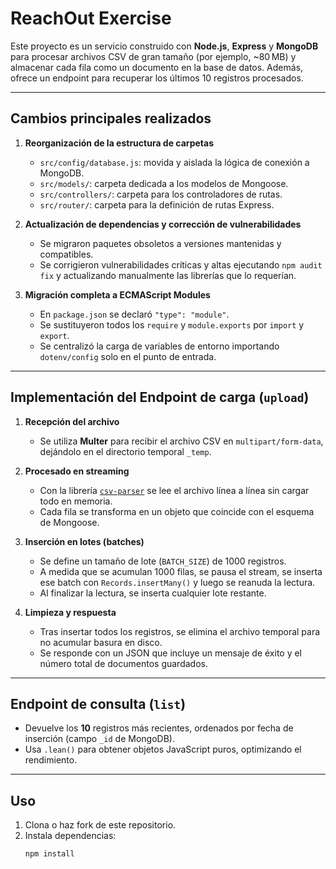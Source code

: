 # ReachOut Exercise

Este proyecto es un servicio construido con **Node.js**, **Express** y **MongoDB** para procesar archivos CSV de gran tamaño (por ejemplo, ~80 MB) y almacenar cada fila como un documento en la base de datos. Además, ofrece un endpoint para recuperar los últimos 10 registros procesados.

---

## Cambios principales realizados

1. **Reorganización de la estructura de carpetas**  
   - `src/config/database.js`: movida y aislada la lógica de conexión a MongoDB.  
   - `src/models/`: carpeta dedicada a los modelos de Mongoose.  
   - `src/controllers/`: carpeta para los controladores de rutas.  
   - `src/router/`: carpeta para la definición de rutas Express.

2. **Actualización de dependencias y corrección de vulnerabilidades**  
   - Se migraron paquetes obsoletos a versiones mantenidas y compatibles.  
   - Se corrigieron vulnerabilidades críticas y altas ejecutando `npm audit fix` y actualizando manualmente las librerías que lo requerían.

3. **Migración completa a ECMAScript Modules**  
   - En `package.json` se declaró `"type": "module"`.  
   - Se sustituyeron todos los `require` y `module.exports` por `import` y `export`.  
   - Se centralizó la carga de variables de entorno importando `dotenv/config` solo en el punto de entrada.

---

## Implementación del Endpoint de carga (`upload`)

1. **Recepción del archivo**  
   - Se utiliza **Multer** para recibir el archivo CSV en `multipart/form-data`, dejándolo en el directorio temporal `_temp`.

2. **Procesado en streaming**  
   - Con la librería [`csv-parser`](https://www.npmjs.com/package/csv-parser) se lee el archivo línea a línea sin cargar todo en memoria.
   - Cada fila se transforma en un objeto que coincide con el esquema de Mongoose.

3. **Inserción en lotes (batches)**  
   - Se define un tamaño de lote (`BATCH_SIZE`) de 1000 registros.
   - A medida que se acumulan 1000 filas, se pausa el stream, se inserta ese batch con `Records.insertMany()` y luego se reanuda la lectura.
   - Al finalizar la lectura, se inserta cualquier lote restante.

4. **Limpieza y respuesta**  
   - Tras insertar todos los registros, se elimina el archivo temporal para no acumular basura en disco.
   - Se responde con un JSON que incluye un mensaje de éxito y el número total de documentos guardados.

---

## Endpoint de consulta (`list`)

- Devuelve los **10** registros más recientes, ordenados por fecha de inserción (campo `_id` de MongoDB).
- Usa `.lean()` para obtener objetos JavaScript puros, optimizando el rendimiento.

---

## Uso

1. Clona o haz fork de este repositorio.  
2. Instala dependencias:
   ```bash
   npm install

